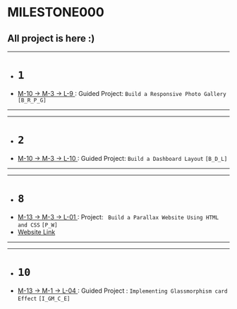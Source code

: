# MILESTONE000

## All project is here :)

<!-- ### Drive page link -  -->
<hr>

- # `1`

- <ins> M-10 -> M-3 -> L-9 </ins> : Guided Project: `Build a Responsive Photo Gallery` `[B_R_P_G]`

<hr>
<hr>

- # `2`
- <ins> M-10 -> M-3 -> L-10 </ins> : Guided Project: `Build a Dashboard Layout` `[B_D_L]`
<hr>
<hr>

- # `8`
- <ins> M-13 -> M-3 -> L-01 </ins> : Project: ` Build a Parallax Website Using HTML and CSS` `[P_W]`
- <a href="https://enchanting-lebkuchen-edba9f.netlify.app/">Website Link</a>

<hr>
<hr>

- # `10`
- <ins> M-13 -> M-1 -> L-04 </ins> : Guided Project : `Implementing Glassmorphism card Effect` `[I_GM_C_E]`
